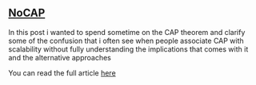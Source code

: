 ## [NoCAP](/blog/2010/10/18/nocap.html)

    

    

In this post i wanted to spend sometime on the CAP theorem and clarify some of the confusion that i often see when people associate CAP with scalability without fully understanding the implications that comes with it and the alternative approaches

You can read the full article [here](http://natishalom.typepad.com/nati_shaloms_blog/2010/10/nocap.html)

    